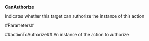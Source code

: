 **CanAuthorize**

Indicates whether this target can authorize the instance of this action

#Parameters#


##actionToAuthorize##
An instance of the action to authorize
